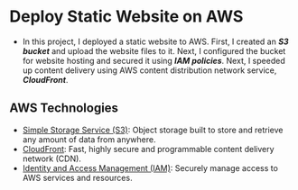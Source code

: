# Deploy Static Website on AWS

- In this project, I deployed a static website to AWS. First, I created an ***S3 bucket*** and upload the website files to it. Next, I configured the bucket for website hosting and secured it using ***IAM policies***. Next, I speeded up content delivery using AWS content distribution network service, ***CloudFront***.


## AWS Technologies

- [Simple Storage Service (S3)](https://aws.amazon.com/s3/): Object storage built to store and retrieve any amount of data from anywhere.
- [CloudFront](https://aws.amazon.com/cloudfront/): Fast, highly secure and programmable content delivery network (CDN).
- [Identity and Access Management (IAM)](https://aws.amazon.com/iam/): Securely manage access to AWS services and resources.



